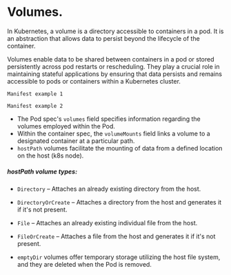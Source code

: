 # Volumes.

In Kubernetes, a volume is a directory accessible to containers in a pod. It is an abstraction that allows data to persist beyond the lifecycle of the container.

Volumes enable data to be shared between containers in a pod or stored persistently across pod restarts or rescheduling. They play a crucial role in maintaining stateful applications by ensuring that data persists and remains accessible to pods or containers within a Kubernetes cluster.

```
Manifest example 1
```

```
Manifest example 2
```

* The Pod spec's `volumes` field specifies information regarding the volumes employed within the Pod.
* Within the container spec, the `volumeMounts` field links a volume to a designated container at a particular path.
* `hostPath` volumes facilitate the mounting of data from a defined location on the host (k8s node).

##### hostPath volume types:

* `Directory` – Attaches an already existing directory from the host.
* `DirectoryOrCreate` – Attaches a directory from the host and generates it if it's not present.
* `File` – Attaches an already existing individual file from the host.
* `FileOrCreate` – Attaches a file from the host and generates it if it's not present.

* `emptyDir` volumes offer temporary storage utilizing the host file system, and they are deleted when the Pod is removed.